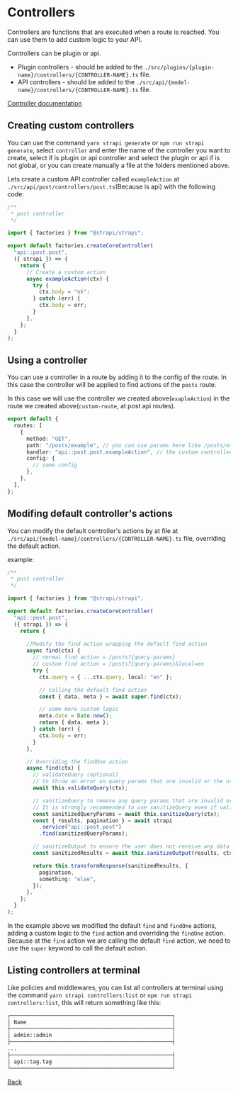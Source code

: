 # Controllers

Controllers are functions that are executed when a route is reached. You can use them to add custom logic to your API.

Controllers can be plugin or api.

* Plugin controllers - should be added to the `./src/plugins/{plugin-name}/controllers/{CONTROLLER-NAME}.ts` file.
* API controllers - should be added to the `./src/api/{model-name}/controllers/{CONTROLLER-NAME}.ts` file.

[Controller documentation](https://docs.strapi.io/dev-docs/backend-customization/controllers)

## Creating custom controllers

You can use the command `yarn strapi generate` or `npm run strapi generate`, select `controller` and enter the name of the controller you want to create, select if is plugin or api controller and select the plugin or api if is not global, or you can create manually a file at the folders mentioned above.

Lets create a custom API controller called `exampleAction` at `./src/api/post/controllers/post.ts`(Because is api) with the following code:

```ts
/**
 * post controller
 */

import { factories } from "@strapi/strapi";

export default factories.createCoreController(
  "api::post.post",
  ({ strapi }) => {
    return {
      // Create a custom action
      async exampleAction(ctx) {
        try {
          ctx.body = "ok";
        } catch (err) {
          ctx.body = err;
        }
      },
    };
  }
);

```

## Using a controller

You can use a controller in a route by adding it to the config of the route. In this case the controller will be applied to find actions of the `posts` route.

In this case we will use the controller we created above(`exapleAction`) in the route we created above(`custom-route`, at post api routes).

```ts
export default {
  routes: [
    {
      method: "GET",
      path: "/posts/example", // you can use params here like /posts/example/:id or regex /posts/example/:id(\\d+)
      handler: "api::post.post.exampleAction", // the custom controller action
      config: {
        // some config
      },
    },
  ],
};

```

## Modifing default controller's actions

You can modify the default controller's actions by at file at `./src/api/{model-name}/controllers/{CONTROLLER-NAME}.ts` file, overriding the default action.

example:

```ts
/**
 * post controller
 */

import { factories } from "@strapi/strapi";

export default factories.createCoreController(
  "api::post.post",
  ({ strapi }) => {
    return {
     
      //Modify the find action wrapping the default find action
      async find(ctx) {
        // normal find action = /posts?{query-params}
        // custom find action = /posts?{query-params}&local=en
        try {
          ctx.query = { ...ctx.query, local: "en" };

          // calling the default find action
          const { data, meta } = await super.find(ctx);

          // some more custom logic
          meta.date = Date.now();
          return { data, meta };
        } catch (err) {
          ctx.body = err;
        }
      },

      // Overriding the findOne action
      async find(ctx) {
        // validateQuery (optional)
        // to throw an error on query params that are invalid or the user does not have access to
        await this.validateQuery(ctx);

        // sanitizeQuery to remove any query params that are invalid or the user does not have access to
        // It is strongly recommended to use sanitizeQuery even if validateQuery is used
        const sanitizedQueryParams = await this.sanitizeQuery(ctx);
        const { results, pagination } = await strapi
          .service("api::post.post")
          .find(sanitizedQueryParams);

        // sanitizeOutput to ensure the user does not receive any data they do not have access to
        const sanitizedResults = await this.sanitizeOutput(results, ctx);

        return this.transformResponse(sanitizedResults, {
          pagination,
          something: "else",
        });
      },
    };
  }
);

```

In the example above we modified the default `find` and `findOne` actions, adding a custom logic to the `find` action and overriding the `findOne` action. Because at the `find` action we are calling the default `find` action, we need to use the `super` keyword to call the default action.


## Listing controllers at terminal

Like policies and middlewares, you can list all controllers at terminal using the command `yarn strapi controllers:list` or `npm run strapi controllers:list`, this will return something like this:

```bash
┌───────────────────────────────────────────────────┐
│ Name                                              │
├───────────────────────────────────────────────────┤
│ admin::admin                                      │
├───────────────────────────────────────────────────┤
...
├───────────────────────────────────────────────────┤
│ api::tag.tag                                      │
└───────────────────────────────────────────────────┘
```

[Back](./Customizing_strapi.md)